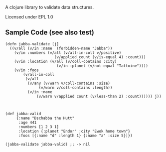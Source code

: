 A clojure library to validate data structures.

Licensed under EPL 1.0


Sample Code (see also test)
---------------------------

    (defn jabba-validate [j]
      ((v/all (v/in :name  (forbidden-name "Jabba"))
        (v/in :numbers (v/all (v/all-in-coll v/positive)
                          (v/applied count (v/is-equal 4) :count)))
        (v/in :location (v/all (v/coll-contains :city)
                           (v/in :planet (v/not-equal "Tattoine"))))
        (v/in :foos
            (v/all-in-coll 
             (v/all
              (v/any (v/warn v/coll-contains :size) 
                   (v/warn v/coll-contains :length))
              (v/in :name 
                  (v/warn v/applied count (v/less-than 2) :count)))))) j))



    (def jabba-valid 
         {:name "Dschabba the Hutt"
          :age 441
          :numbers [1 2 3 1]
          :location {:planet "Endor" :city "Ewok home town"}
          :foos [{:name "d" :length 1} {:name "a" :size 5}]})

    (jabba-validate jabba-valid) ;; -> nil

